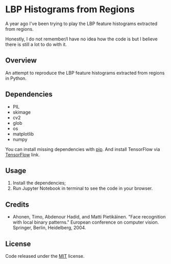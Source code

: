 # LBP Histograms from Regions

A year ago I've been trying to play the LBP feature histograms extracted from regions.

Honestly, I do not remember/I have no idea how the code is but I believe there is still a lot to do with it.

## Overview

An attempt to reproduce the LBP feature histograms extracted from regions in Python.

## Dependencies

- PIL
- skimage
- cv2
- glob
- os
- matplotlib
- numpy

You can install missing dependencies with [pip](https://pip.pypa.io/en/stable/ "pip"). And install TensorFlow via [TensorFlow](https://www.tensorflow.org/install/ "TensorFlow") link.

## Usage

1. Install the dependencies;
2. Run Jupyter Notebook in terminal to see the code in your browser.

## Credits

- Ahonen, Timo, Abdenour Hadid, and Matti Pietikäinen. "Face recognition with local binary patterns." European conference on computer vision. Springer, Berlin, Heidelberg, 2004.

## License

Code released under the [MIT](https://github.com/whoisraibolt/LBP-Histograms-from-Regions/blob/master/LICENSE "MIT") license.
